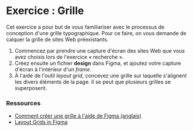 # Exercice : Grille

Cet exercice a pour but de vous familiariser avec le processus de conception d'une grille typographique. Pour ce faire, on vous demande de calquer la grille de sites Web préexistants.

1. Commencez par prendre une capture d'écran des sites Web que vous avez choisis lors de l'exercice « recherche ». 
2. Créez ensuite un fichier **design** dans Figma, et ajoutez votre capture d'écran à l'intérieur d'un *frame*.
3. À l'aide de l'outil *layout grid*, concevez une grille sur laquelle s'alignent les divers éléments de la page. Il se peut que plusieurs grilles se superposent.

### Ressources

- [Comment créer une grille à l'aide de Figma (anglais)](https://help.figma.com/hc/en-us/articles/360040450513-Create-layout-grids-with-grids-columns-and-rows)
- [Layout Grids in Figma](https://www.figma.com/best-practices/everything-you-need-to-know-about-layout-grids/)